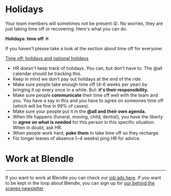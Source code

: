 # Holidays

Your team members will sometimes not be present 😮. No worries, they are just taking time off or recovering. Here's what you can do. 

**Holidays: time off ☀️**

If you haven't please take a look at the section about time off for everyone: 

[Time off: holidays and national holidays](Time%20off%20holidays%20and%20national%20holidays%20a16bb510381846f1be7a0c9a64398f7a.md)

- HR doesn't keep track of holidays. You can, but don't have to. The @all calendar should be tracking this.
- Keep in mind we don't pay out holidays at the end of the ride.
- Make sure people take enough time off (4-6 weeks per year) by bringing it up every once in a while. But: **it's their responsibility.**
- Make sure people **communicate** their time off well with the team and you. You have a say in this and you have to agree on someones time off (which will be fine in 99% of cases).
- Make sure your people put it in the **@all and their own agenda.**
- When life happens (funeral, moving, child, dentist), you have the liberty to **agree on what is needed** for this person in this specific situation. When in doubt, ask HR.
- When people work hard, **poke them** to take time off so they recharge.
- For longer leaves of absence (~4 weeks) ping HR for advice.

# Work at Blendle

---

If you want to work at Blendle you can check our [job ads here](https://blendle.homerun.co/). If you want to be kept in the loop about Blendle, you can sign up for [our behind the scenes newsletter](https://blendle.homerun.co/yes-keep-me-posted/tr/apply?token=8092d4128c306003d97dd3821bad06f2)
